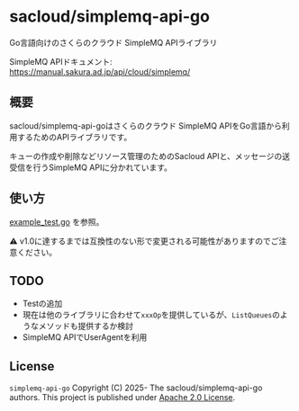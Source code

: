 # sacloud/simplemq-api-go

Go言語向けのさくらのクラウド SimpleMQ APIライブラリ

SimpleMQ APIドキュメント: https://manual.sakura.ad.jp/api/cloud/simplemq/

## 概要

sacloud/simplemq-api-goはさくらのクラウド SimpleMQ APIをGo言語から利用するためのAPIライブラリです。

キューの作成や削除などリソース管理のためのSacloud APIと、メッセージの送受信を行うSimpleMQ APIに分かれています。

## 使い方

[example_test.go](./example_test.go) を参照。

:warning:  v1.0に達するまでは互換性のない形で変更される可能性がありますのでご注意ください。

## TODO

- Testの追加
- 現在は他のライブラリに合わせて`xxxOp`を提供しているが、`ListQueues`のようなメソッドも提供するか検討
- SimpleMQ APIでUserAgentを利用

## License

`simplemq-api-go` Copyright (C) 2025- The sacloud/simplemq-api-go authors.
This project is published under [Apache 2.0 License](LICENSE).
